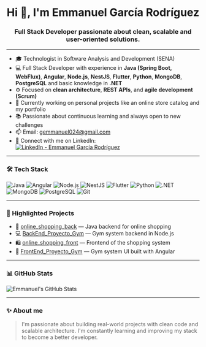 <h1 align="center">Hi 👋, I'm Emmanuel García Rodríguez</h1>
<h3 align="center">Full Stack Developer passionate about clean, scalable and user-oriented solutions.</h3>

---

- 🎓 Technologist in Software Analysis and Development (SENA)  
- 💻 Full Stack Developer with experience in **Java (Spring Boot, WebFlux)**, **Angular**, **Node.js**, **NestJS**, **Flutter**, **Python**, **MongoDB**, **PostgreSQL** and basic knowledge in **.NET**  
- ⚙️ Focused on **clean architecture**, **REST APIs**, and **agile development (Scrum)**  
- 🚀 Currently working on personal projects like an online store catalog and my portfolio  
- 📚 Passionate about continuous learning and always open to new challenges  
- 📫 Email: gemmanuel024@gmail.com
- 🔗 Connect with me on LinkedIn:  
  [![LinkedIn - Emmanuel García Rodríguez](https://img.shields.io/badge/LinkedIn-Emmanuel%20García%20Rodríguez-0A66C2?style=for-the-badge&logo=linkedin&logoColor=white)](https://www.linkedin.com/in/emmanuel-garcía-rodríguez-200382248/)

---

### 🛠️ Tech Stack

![Java](https://img.shields.io/badge/Java-ED8B00?style=for-the-badge&logo=java&logoColor=white)
![Angular](https://img.shields.io/badge/Angular-DD0031?style=for-the-badge&logo=angular&logoColor=white)
![Node.js](https://img.shields.io/badge/Node.js-339933?style=for-the-badge&logo=node.js&logoColor=white)
![NestJS](https://img.shields.io/badge/NestJS-E0234E?style=for-the-badge&logo=nestjs&logoColor=white)
![Flutter](https://img.shields.io/badge/Flutter-02569B?style=for-the-badge&logo=flutter&logoColor=white)
![Python](https://img.shields.io/badge/Python-3776AB?style=for-the-badge&logo=python&logoColor=white)
![.NET](https://img.shields.io/badge/.NET-512BD4?style=for-the-badge&logo=dotnet&logoColor=white)
![MongoDB](https://img.shields.io/badge/MongoDB-47A248?style=for-the-badge&logo=mongodb&logoColor=white)
![PostgreSQL](https://img.shields.io/badge/PostgreSQL-336791?style=for-the-badge&logo=postgresql&logoColor=white)
![Git](https://img.shields.io/badge/Git-F05032?style=for-the-badge&logo=git&logoColor=white)

---

### 📌 Highlighted Projects

- 🛒 [online_shopping_back](https://github.com/EGaRcIa-420/online_shopping_back) — Java backend for online shopping  
- 💻 [BackEnd_Proyecto_Gym](https://github.com/EGaRcIa-420/BackEnd_Proyecto_Gym) — Gym system backend in Node.js  
- 🛍️ [online_shopping_front](https://github.com/EGaRcIa-420/online_shopping_front) — Frontend of the shopping system  
- 🎨 [FrontEnd_Proyecto_Gym](https://github.com/EGaRcIa-420/FrontEnd_Proyecto_Gym) — Gym system UI built with Angular

---

### 📊 GitHub Stats

![Emmanuel's GitHub Stats](https://github-readme-stats.vercel.app/api?username=EGaRcIa-420&show_icons=true&theme=radical)

---

### ✨ About me

> I'm passionate about building real-world projects with clean code and scalable architecture. I'm constantly learning and improving my stack to become a better developer.
